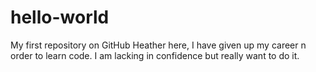 # hello-world
My first repository on GitHub
Heather here, I have given up my career n order to learn code. I am lacking in confidence but really want to do it.
